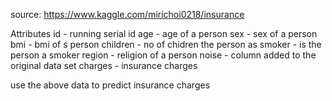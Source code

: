 source: https://www.kaggle.com/mirichoi0218/insurance

Attributes
id - running serial id
age - age of a person
sex - sex of a person
bmi - bmi of s person
children - no of chidren the person as
smoker - is the person a smoker
region - religion of a person
noise - column added to the original data set
charges - insurance charges

use the above data to predict insurance charges
